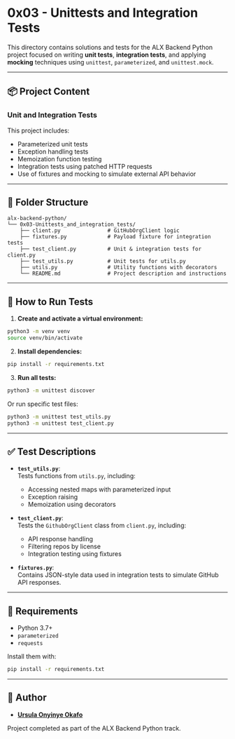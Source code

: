 # 0x03 - Unittests and Integration Tests

This directory contains solutions and tests for the ALX Backend Python project focused on writing **unit tests**, **integration tests**, and applying **mocking** techniques using `unittest`, `parameterized`, and `unittest.mock`.

---

## 📦 Project Content

### Unit and Integration Tests
This project includes:
- Parameterized unit tests
- Exception handling tests
- Memoization function testing
- Integration tests using patched HTTP requests
- Use of fixtures and mocking to simulate external API behavior

---

## 📁 Folder Structure

```
alx-backend-python/
└── 0x03-Unittests_and_integration_tests/
    ├── client.py               # GitHubOrgClient logic
    ├── fixtures.py             # Payload fixture for integration tests
    ├── test_client.py          # Unit & integration tests for client.py
    ├── test_utils.py           # Unit tests for utils.py
    ├── utils.py                # Utility functions with decorators
    └── README.md               # Project description and instructions
```

---

## 🧪 How to Run Tests

1. **Create and activate a virtual environment:**
```bash
python3 -m venv venv
source venv/bin/activate
```

2. **Install dependencies:**
```bash
pip install -r requirements.txt
```

3. **Run all tests:**
```bash
python3 -m unittest discover
```

Or run specific test files:
```bash
python3 -m unittest test_utils.py
python3 -m unittest test_client.py
```

---

## ✅ Test Descriptions

- **`test_utils.py`**:  
  Tests functions from `utils.py`, including:
  - Accessing nested maps with parameterized input
  - Exception raising
  - Memoization using decorators

- **`test_client.py`**:  
  Tests the `GithubOrgClient` class from `client.py`, including:
  - API response handling
  - Filtering repos by license
  - Integration testing using fixtures

- **`fixtures.py`**:  
  Contains JSON-style data used in integration tests to simulate GitHub API responses.

---

## 📌 Requirements

- Python 3.7+
- `parameterized`
- `requests`

Install them with:
```bash
pip install -r requirements.txt
```

---

## 🔖 Author

- [**Ursula Onyinye Okafo**](https://github.com/ursulaonyi)

Project completed as part of the ALX Backend Python track.

